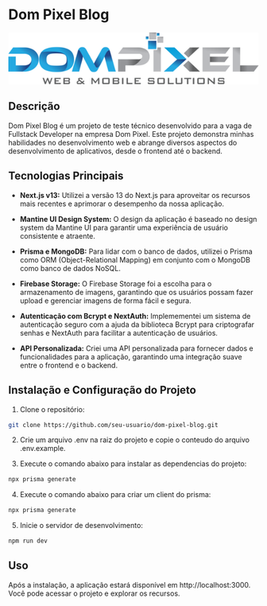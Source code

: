 # Dom Pixel Blog

![Dom Pixel Blog](https://github.com/dom-pixel/fullstack-job-test/blob/next/logo.png?raw=true)

## Descrição

Dom Pixel Blog é um projeto de teste técnico desenvolvido para a vaga de Fullstack Developer na empresa Dom Pixel. Este projeto demonstra minhas habilidades no desenvolvimento web e abrange diversos aspectos do desenvolvimento de aplicativos, desde o frontend até o backend.

## Tecnologias Principais

- **Next.js v13:** Utilizei a versão 13 do Next.js para aproveitar os recursos mais recentes e aprimorar o desempenho da nossa aplicação.

- **Mantine UI Design System:** O design da aplicação é baseado no design system da Mantine UI para garantir uma experiência de usuário consistente e atraente.

- **Prisma e MongoDB:** Para lidar com o banco de dados, utilizei o Prisma como ORM (Object-Relational Mapping) em conjunto com o MongoDB como banco de dados NoSQL.

- **Firebase Storage:** O Firebase Storage foi a escolha para o armazenamento de imagens, garantindo que os usuários possam fazer upload e gerenciar imagens de forma fácil e segura.

- **Autenticação com Bcrypt e NextAuth:** Implemementei um sistema de autenticação seguro com a ajuda da biblioteca Bcrypt para criptografar senhas e NextAuth para facilitar a autenticação de usuários.

- **API Personalizada:** Criei uma API personalizada para fornecer dados e funcionalidades para a aplicação, garantindo uma integração suave entre o frontend e o backend.

## Instalação e Configuração do Projeto

1. Clone o repositório:

```bash
git clone https://github.com/seu-usuario/dom-pixel-blog.git
```
2. Crie um arquivo .env na raiz do projeto e copie o conteudo do arquivo .env.example.

3. Execute o comando abaixo para instalar as dependencias do projeto:
   
```bash
npx prisma generate
```

4. Execute o comando abaixo para criar um client do prisma:

```bash
npx prisma generate
```
5. Inicie o servidor de desenvolvimento:

```bash
npm run dev
```

## Uso
Após a instalação, a aplicação estará disponível em http://localhost:3000. Você pode acessar o projeto e explorar os recursos.


